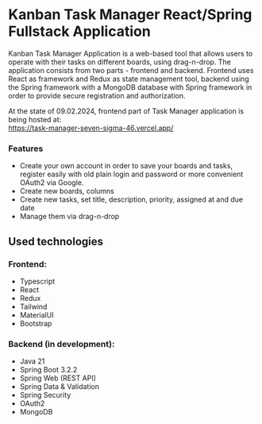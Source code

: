 # Kanban Task Manager React/Spring Fullstack Application
Kanban Task Manager Application is a web-based tool that allows users to operate with their tasks on different boards, using drag-n-drop. 
The application consists from two parts - frontend and backend. Frontend uses React as framework and Redux as state management tool, backend using the Spring framework with a MongoDB database
with Spring framework in order to provide secure registration and authorization. 

At the state of 09.02.2024, frontend part of Task Manager application is being hosted at:  
https://task-manager-seven-sigma-46.vercel.app/

### Features
- Create your own account in order to save your boards and tasks, register easily with old plain login and password or more convenient OAuth2 via Google.
- Create new boards, columns
- Create new tasks, set title, description, priority, assigned at and due date
- Manage them via drag-n-drop

## Used technologies

### Frontend:
- Typescript
- React
- Redux
- Tailwind
- MaterialUI
- Bootstrap

### Backend (in development):
- Java 21
- Spring Boot 3.2.2
- Spring Web (REST API)
- Spring Data & Validation
- Spring Security
- OAuth2
- MongoDB
  
